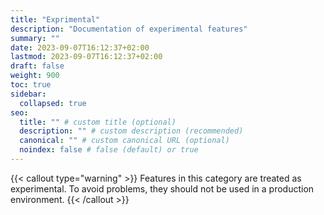 ```yaml
---
title: "Exprimental"
description: "Documentation of experimental features"
summary: ""
date: 2023-09-07T16:12:37+02:00
lastmod: 2023-09-07T16:12:37+02:00
draft: false
weight: 900
toc: true
sidebar:
  collapsed: true
seo:
  title: "" # custom title (optional)
  description: "" # custom description (recommended)
  canonical: "" # custom canonical URL (optional)
  noindex: false # false (default) or true
---
```

{{< callout type="warning" >}}
Features in this category are treated as experimental. To avoid problems, they should not be used in a production environment.
{{< /callout >}}